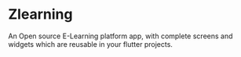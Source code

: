 # Zlearning

An Open source E-Learning platform app, with complete screens and widgets which are reusable in your flutter projects.
